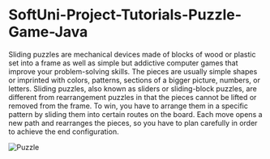 # SoftUni-Project-Tutorials-Puzzle-Game-Java

Sliding puzzles are mechanical devices made of blocks of wood or plastic set into a frame as well as simple but addictive computer games that improve your problem-solving skills. The pieces are usually simple shapes or imprinted with colors, patterns, sections of a bigger picture, numbers, or letters.  Sliding puzzles, also known as sliders or sliding-block puzzles, are different from rearrangement puzzles in that the pieces cannot be lifted or removed from the frame. To win, you have to arrange them in a specific pattern by sliding them into certain routes on the board. Each move opens a new path and rearranges the pieces, so you have to plan carefully in order to achieve the end configuration.

![Puzzle](https://user-images.githubusercontent.com/65513534/196356565-00517b34-4ff6-4a5f-9fb3-3e731ab35227.gif)
